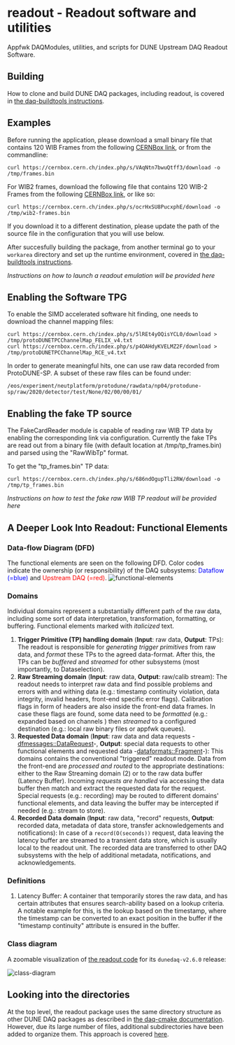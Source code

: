 # readout - Readout software and utilities 
Appfwk DAQModules, utilities, and scripts for DUNE Upstream DAQ Readout Software.

## Building

How to clone and build DUNE DAQ packages, including readout, is covered in [the daq-buildtools instructions](https://dune-daq-sw.readthedocs.io/en/latest/packages/daq-buildtools/).

## Examples
Before running the application, please download a small binary file that contains 120 WIB Frames from the following [CERNBox link](https://cernbox.cern.ch/index.php/s/VAqNtn7bwuQtff3/download), or from the commandline:

    curl https://cernbox.cern.ch/index.php/s/VAqNtn7bwuQtff3/download -o /tmp/frames.bin
    
For WIB2 frames, download the following file that contains 120 WIB-2 Frames from the following [CERNBox link](https://cernbox.cern.ch/index.php/s/ocrHxSU8PucxphE), or like so:

    curl https://cernbox.cern.ch/index.php/s/ocrHxSU8PucxphE/download -o /tmp/wib2-frames.bin

If you download it to a different destination, please update the path of the source file in the configuration that you will use below. 

After succesfully building the package, from another terminal go to your `workarea` directory and set up the runtime environment, covered in [the daq-buildtools instructions](https://dune-daq-sw.readthedocs.io/en/latest/packages/daq-buildtools/).
    
_Instructions on how to launch a readout emulation will be provided here_    

## Enabling the Software TPG
To enable the SIMD accelerated software hit finding, one needs to download the channel mapping files:

    curl https://cernbox.cern.ch/index.php/s/5lREt4yOQisYCL0/download > /tmp/protoDUNETPCChannelMap_FELIX_v4.txt
    curl https://cernbox.cern.ch/index.php/s/p4OAHdyKVELMZ2F/download > /tmp/protoDUNETPCChannelMap_RCE_v4.txt

In order to generate meaningful hits, one can use raw data recorded from ProtoDUNE-SP. A subset of these raw files can be found under:

    /eos/experiment/neutplatform/protodune/rawdata/np04/protodune-sp/raw/2020/detector/test/None/02/00/00/01/

## Enabling the fake TP source

The FakeCardReader module is capable of reading raw WIB TP data by enabling the corresponding link 
via configuration. Currently the fake TPs are read out from a binary file (with default location 
at /tmp/tp_frames.bin) and parsed using the "RawWibTp" format.

To get the "tp_frames.bin" TP data:

    curl https://cernbox.cern.ch/index.php/s/686ndOgupTli2RW/download -o /tmp/tp_frames.bin

_Instructions on how to test the fake raw WIB TP readout will be provided here_
    
## A Deeper Look Into Readout: Functional Elements

### Data-flow Diagram (DFD)
The functional elements are seen on the following DFD. Color codes indicate the ownership (or responsibility) of the DAQ subsystems: <span style="color:blue">Dataflow (=blue)</span> and <span style="color:red">Upstream DAQ (=red)</span>.
![functional-elements](https://cernbox.cern.ch/index.php/s/YmXmHC7LpsCjGjT/download)

### Domains
Individual domains represent a substantially different path of the raw data, including some sort of data interpretation, transformation, formatting, or buffering. Functional elements marked with _italicized_ text.

1. **Trigger Primitive (TP) handling domain** (**Input**: raw data, **Output**: TPs): The readout is responsible for _generating trigger primitives_ from raw data, and _format_ these TPs to the agreed data-format. After this, the TPs can be _buffered_ and _streamed_ for other subsystems (most importantly, to Dataselection).
2. **Raw Streaming domain** (**Input**: raw data, **Output**: raw/calib stream): The readout needs to interpret raw data and find possible problems and errors with and withing data (e.g.: timestamp continuity violation, data integrity, invalid headers, front-end specific error flags). Calibration flags in form of headers are also inside the front-end data frames. In case these flags are found, some data need to be _formatted_ (e.g.: expanded based on channels ) then _streamed_ to a configured destination (e.g.: local raw binary files or appfwk queues).
3. **Requested Data domain** (**Input**: raw data and data requests -[dfmessages::DataRequest](https://github.com/DUNE-DAQ/dfmessages/blob/develop/include/dfmessages/DataRequest.hpp)-, **Output**: special data requests to other functional elements and requested data -[dataformats::Fragment](https://github.com/DUNE-DAQ/dataformats/blob/develop/include/dataformats/Fragment.hpp)-): This domains contains the conventional "triggered" readout mode. Data from the front-end are _processed and routed_ to the appropriate destinations: either to the Raw Streaming domain (2) or to the raw data buffer (Latency Buffer). Incoming _requests are handled_ via accessing the data buffer then match and extract the requested data for the request. Special requests (e.g.: recording) may be routed to different domains' functional elements, and data leaving the buffer may be intercepted if needed (e.g.: stream to store).
4. **Recorded Data domain** (**Input**: raw data, "record" requests, **Output**: recorded data, metadata of data store, transfer acknowledgements and notifications): In case of a `record(O(seconds))` request, data leaving the latency buffer are streamed to a transient data store, which is usually local to the readout unit. The recorded data are transferred to other DAQ subsystems with the help of additional metadata, notifications, and acknowledgements.

### Definitions
1. Latency Buffer: A container that temporarily stores the raw data, and has certain attributes that ensures search-ability based on a lookup criteria. A notable example for this, is the lookup based on the timestamp, where the timestamp can be converted to an exact position in the buffer if the "timestamp continuity" attribute is ensured in the buffer.

### Class diagram

A zoomable visualization of [the readout code](https://github.com/DUNE-DAQ/readout/) for its `dunedaq-v2.6.0` release:

![class-diagram](https://cernbox.cern.ch/index.php/s/yCzzMYonKCNnfDw/download)

## Looking into the directories

At the top level, the readout package uses the same directory structure as other DUNE DAQ packages as described in [the daq-cmake documentation](https://dune-daq-sw.readthedocs.io/en/latest/packages/daq-cmake/). However, due its large number of files, additional subdirectories have been added to organize them. This approach is covered [here](Directory-structure.md).

